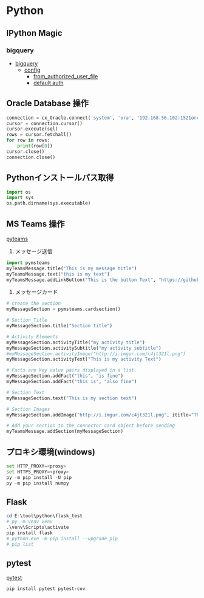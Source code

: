 ﻿# Python #

## IPython Magic ##

### bigquery ###

- [bigquery](https://github.com/googleapis/python-bigquery-magics/blob/main/bigquery_magics/bigquery.py)
  - [config](https://github.com/googleapis/python-bigquery-magics/blob/main/bigquery_magics/config.py)
    - [from_authorized_user_file](https://github.com/googleapis/google-auth-library-python/blob/main/google/oauth2/credentials.py#L500)
    - [default auth](https://github.com/pydata/pydata-google-auth/blob/main/pydata_google_auth/auth.py)

## Oracle Database 操作 ##

~~~python
connection = cx_Oracle.connect('system', 'ora', '192.168.56.102:1521orcl01')
cursor = connection.cursor()
cursor.execute(sql)
rows = cursor.fetchall()
for row in rows:
    print(row[0])
cursor.close()
connection.close()
~~~

## Pythonインストールパス取得 ##

~~~python
import os
import sys
os.path.dirname(sys.executable)
~~~

## MS Teams 操作 ##

[pyteams](https://pypi.org/project/pymsteams/)

1. メッセージ送信

~~~python
import pymsteams
myTeamsMessage.title("This is my message title")
myTeamsMessage.text("this is my text")
myTeamsMessage.addLinkButton("This is the button Text", "https://github.com/rveachkc/pymsteams/")
~~~

1. メッセージカード

~~~python
# create the section
myMessageSection = pymsteams.cardsection()

# Section Title
myMessageSection.title("Section title")

# Activity Elements
myMessageSection.activityTitle("my activity title")
myMessageSection.activitySubtitle("my activity subtitle")
#myMessageSection.activityImage("http://i.imgur.com/c4jt321l.png")
myMessageSection.activityText("This is my activity Text")

# Facts are key value pairs displayed in a list.
myMessageSection.addFact("this", "is fine")
myMessageSection.addFact("this is", "also fine")

# Section Text
myMessageSection.text("This is my section text")

# Section Images
myMessageSection.addImage("http://i.imgur.com/c4jt321l.png", ititle="This Is Fine")

# Add your section to the connector card object before sending
myTeamsMessage.addSection(myMessageSection)
~~~

## プロキシ環境(windows) ##

~~~python
set HTTP_PROXY=<proxy>
set HTTPS_PROXY=<proxy>
py -m pip install -U pip
py -m pip install numpy
~~~

## Flask ##

~~~powershell
cd E:\tool\python\flask_test
# py -m venv venv
.\venv\Scripts\activate
pip install flask
# python.exe -m pip install --upgrade pip
# pip list
~~~

## pytest ##

[pytest](https://docs.pytest.org/en/stable/)

~~~bash
pip install pytest pytest-cov
~~~
